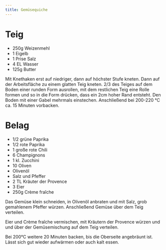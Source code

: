 ```yaml
---
title: Gemüsequiche
---
```

# Teig
* 250g Weizenmehl
* 1 Eigelb
* 1 Prise Salz
* 4 EL Wasser
* 125g Butter

Mit Knethaken erst auf niedriger, dann auf höchster Stufe kneten. Dann
auf der Arbeitsfläche zu einem glatten Teig kneten. 2/3 des Teiges auf
dem Boden einer runden Form ausrollen, mit dem restlichen Teig eine Rolle
formen und so in die Form drücken, dass ein 2cm hoher Rand entsteht. Den
Boden mit einer Gabel mehrmals einstechen. Anschließend bei 200-220 °C
ca. 15 Minuten vorbacken.

# Belag
* 1/2 grüne Paprika
* 1/2 rote Paprika
* 1 große rote Chili
* 6 Champignons
* 1 kl. Zucchini
* 10 Oliven
* Olivenöl
* Salz und Pfeffer
* 2 TL Kräuter der Provence
* 3 Eier
* 250g Crème fraîche

Das Gemüse klein schneiden, in Olivenöl anbraten und mit Salz, grob
gemahlenem Pfeffer würzen. Anschließend Gemüse über dem Teig verteilen.

Eier und Crème fraîche vermischen, mit Kräutern der Provence würzen und
und über der Gemüsemischung auf dem Teig verteilen.

Bei 200°C weitere 20 Minuten backen, bis die Oberseite angebräunt ist.
Lässt sich gut wieder aufwärmen oder auch kalt essen.
